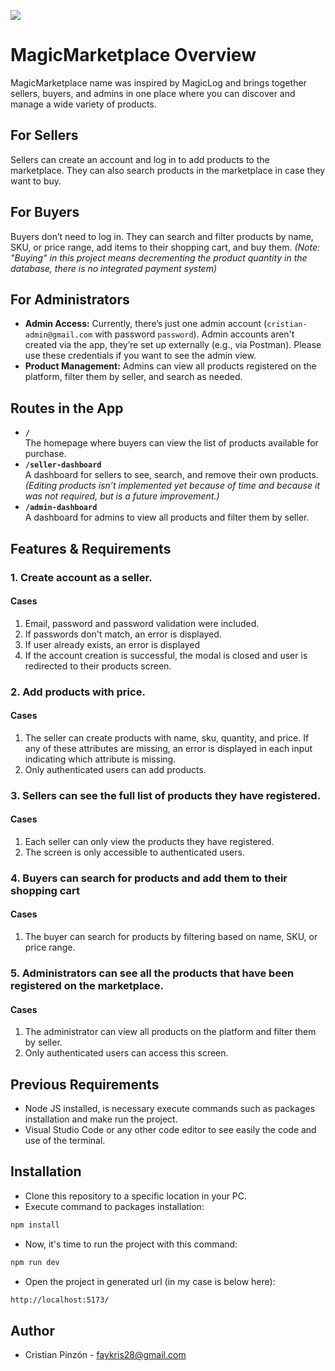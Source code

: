 ![](https://miro.medium.com/v2/resize:fit:1400/format:webp/1*poaGV4iICp06Q-yTlA2g_g.png)
# MagicMarketplace Overview

MagicMarketplace name was inspired by MagicLog and brings together sellers, buyers, and admins in one place where you can discover and manage a wide variety of products.


## For Sellers

Sellers can create an account and log in to add products to the marketplace. They can also search products in the marketplace in case they want to buy.

## For Buyers

Buyers don’t need to log in. They can search and filter products by name, SKU, or price range, add items to their shopping cart, and buy them. _(Note: "Buying" in this project means decrementing the product quantity in the database, there is no integrated payment system)_

## For Administrators

-   **Admin Access:** Currently, there’s just one admin account (`cristian-admin@gmail.com` with password `password`). Admin accounts aren't created via the app, they’re set up externally (e.g., via Postman). Please use these credentials if you want to see the admin view.
-   **Product Management:** Admins can view all products registered on the platform, filter them by seller, and search as needed.

## Routes in the App

-   **`/`**  
    The homepage where buyers can view the list of products available for purchase.
-   **`/seller-dashboard`**  
    A dashboard for sellers to see, search, and remove their own products. _(Editing products isn’t implemented yet because of time and because it was not required, but is a future improvement.)_
-   **`/admin-dashboard`**  
    A dashboard for admins to view all products and filter them by seller.

## Features & Requirements

### 1. Create account as a seller.

#### Cases
1. Email, password and password validation were included.
2. If passwords don't match, an error is displayed.
3. If user already exists, an error is displayed
4. If the account creation is successful, the modal is closed and user is redirected to their products screen.

### 2. Add products with price.

#### Cases
1. The seller can create products with name, sku, quantity, and price. If any of these attributes are missing, an error is displayed in each input indicating which attribute is missing.
2. Only authenticated users can add products.

### 3. Sellers can see the full list of products they have registered.

#### Cases
1. Each seller can only view the products they have registered.
2. The screen is only accessible to authenticated users.

### 4. Buyers can search for products and add them to their shopping cart

#### Cases
1. The buyer can search for products by filtering based on name, SKU, or price range.

### 5. Administrators can see all the products that have been registered on the marketplace.

#### Cases
1. The administrator can view all products on the platform and filter them by seller.
2. Only authenticated users can access this screen.

## Previous Requirements
- Node JS installed, is necessary execute commands such as packages installation and make run the project.
- Visual Studio Code or any other code editor to see easily the code and use of the terminal.

## Installation
- Clone this repository to a specific location in your PC.
- Execute command to packages installation:
```bash
npm install
```
- Now, it's time to run the project with this command:
```bash
npm run dev
```
- Open the project in generated url (in my case is below here):
```bash
http://localhost:5173/
```


## Author
- Cristian Pinzón - faykris28@gmail.com